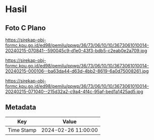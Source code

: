 # Hasil

## Foto C Plano

https://sirekap-obj-formc.kpu.go.id/ed98/pemilu/ppwp/36/73/06/10/10/3673061010014-20240215-070841--590045c9-d1e0-43f3-bdb5-c2eab0e2a709.jpg

https://sirekap-obj-formc.kpu.go.id/ed98/pemilu/ppwp/36/73/06/10/10/3673061010014-20240215-000106--ba63da44-d63d-4bb2-8619-6a0d75008261.jpg

https://sirekap-obj-formc.kpu.go.id/ed98/pemilu/ppwp/36/73/06/10/10/3673061010014-20240215-071040--215d32a2-c9a4-4f4c-95af-bed1a1425ad5.jpg


## Metadata

| Key        | Value               |
| ---------- | ------------------- |
| Time Stamp | 2024-02-26 11:00:00 |



